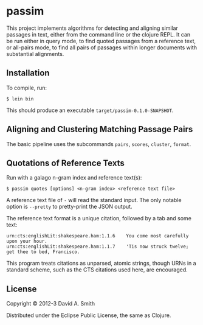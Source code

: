 # passim

This project implements algorithms for detecting and aligning similar
passages in text, either from the command line or the clojure REPL.
It can be run either in query mode, to find quoted passages from a
reference text, or all-pairs mode, to find all pairs of passages
within longer documents with substantial alignments.

## Installation

To compile, run:

    $ lein bin

This should produce an executable `target/passim-0.1.0-SNAPSHOT`.

## Aligning and Clustering Matching Passage Pairs

The basic pipeline uses the subcommands `pairs`, `scores`, `cluster`,
`format`.

## Quotations of Reference Texts

Run with a galago n-gram index and reference text(s):

	$ passim quotes [options] <n-gram index> <reference text file>

A reference text file of `-` will read the standard input.  The only
notable option is `--pretty` to pretty-print the JSON output.

The reference text format is a unique citation, followed by a tab and
some text:

	urn:cts:englishLit:shakespeare.ham:1.1.6	You come most carefully upon your hour.
	urn:cts:englishLit:shakespeare.ham:1.1.7	'Tis now struck twelve; get thee to bed, Francisco.

This program treats citations as unparsed, atomic strings, though URNs
in a standard scheme, such as the CTS citations used here, are
encouraged.


## License

Copyright © 2012-3 David A. Smith

Distributed under the Eclipse Public License, the same as Clojure.
